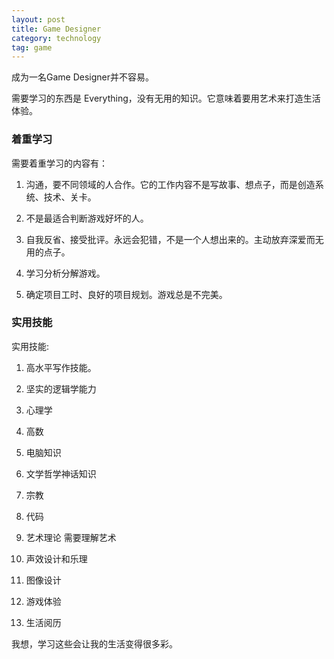```yaml
---
layout: post
title: Game Designer
category: technology
tag: game
---
```



成为一名Game Designer并不容易。

需要学习的东西是 Everything，没有无用的知识。它意味着要用艺术来打造生活体验。

### 着重学习

需要着重学习的内容有：

1. 沟通，要不同领域的人合作。它的工作内容不是写故事、想点子，而是创造系统、技术、关卡。

2. 不是最适合判断游戏好坏的人。

3. 自我反省、接受批评。永远会犯错，不是一个人想出来的。主动放弃深爱而无用的点子。

4. 学习分析分解游戏。

5. 确定项目工时、良好的项目规划。游戏总是不完美。

### 实用技能

实用技能:

1. 高水平写作技能。

2. 坚实的逻辑学能力

3. 心理学

4. 高数

5. 电脑知识

6. 文学哲学神话知识

7. 宗教

8. 代码

9. 艺术理论 需要理解艺术

10. 声效设计和乐理

11. 图像设计

12. 游戏体验

13. 生活阅历


我想，学习这些会让我的生活变得很多彩。
